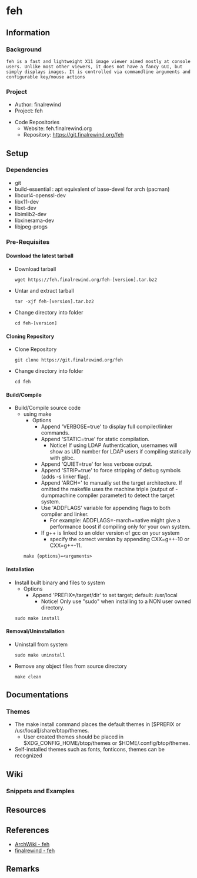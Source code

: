 # feh

## Information
### Background
```
feh is a fast and lightweight X11 image viewer aimed mostly at console users. Unlike most other viewers, it does not have a fancy GUI, but simply displays images. It is controlled via commandline arguments and configurable key/mouse actions
```

### Project
+ Author: finalrewind
+ Project: feh
- Code Repositories
    + Website: feh.finalrewind.org
    + Repository: https://git.finalrewind.org/feh

## Setup
### Dependencies
+ git
+ build-essential : apt equivalent of base-devel for arch (pacman)
+ libcurl4-openssl-dev 
+ libx11-dev 
+ libxt-dev 
+ libimlib2-dev 
+ libxinerama-dev 
+ libjpeg-progs

### Pre-Requisites

#### Download the latest tarball
- Download tarball
    ```console
    wget https://feh.finalrewind.org/feh-[version].tar.bz2
    ```
- Untar and extract tarball
    ```console
    tar -xjf feh-[version].tar.bz2
    ```
- Change directory into folder
    ```console
    cd feh-[version]
    ```

#### Cloning Repository
- Clone Repository
    ```console
    git clone https://git.finalrewind.org/feh
    ```

- Change directory into folder
    ```console 
    cd feh
    ```

#### Build/Compile
- Build/Compile source code 
    - using make
        - Options
            + Append 'VERBOSE=true' to display full compiler/linker commands.
            - Append 'STATIC=true' for static compilation.
                + Notice! If using LDAP Authentication, usernames will show as UID number for LDAP users if compiling statically with glibc.
            + Append 'QUIET=true' for less verbose output.
            + Append 'STRIP=true' to force stripping of debug symbols (adds -s linker flag).
            + Append 'ARCH=<architecture>' to manually set the target architecture. If omitted the makefile uses the machine triple (output of -dumpmachine compiler parameter) to detect the target system.
            - Use 'ADDFLAGS' variable for appending flags to both compiler and linker.
                + For example: ADDFLAGS=-march=native might give a performance boost if compiling only for your own system.
            - If g++ is linked to an older version of gcc on your system 
                + specify the correct version by appending CXX=g++-10 or CXX=g++-11.
        ```console
        make {options}=<arguments>
        ```

#### Installation
- Install built binary and files to system
    - Options
        - Append 'PREFIX=/target/dir' to set target; default: /usr/local
            + Notice! Only use "sudo" when installing to a NON user owned directory.
    ```console
    sudo make install
    ```

#### Removal/Uninstallation
- Uninstall from system
    ```console
    sudo make uninstall
    ```

- Remove any object files from source directory
    ```console
    make clean
    ```

## Documentations
### Themes
- The make install command places the default themes in [$PREFIX or /usr/local]/share/btop/themes. 
    + User created themes should be placed in $XDG_CONFIG_HOME/btop/themes or $HOME/.config/btop/themes.
- Self-installed themes such as fonts, fonticons, themes can be recognized

## Wiki
### Snippets and Examples

## Resources

## References
+ [ArchWiki - feh](https://wiki.archlinux.org/title/feh)
+ [finalrewind - feh](https://feh.finalrewind.org/)

## Remarks

